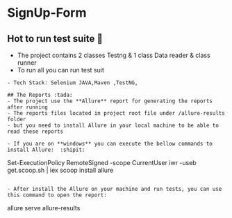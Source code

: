 # SignUp-Form
## Hot to run test suite :wave:
- The project contains 2 classes Testng & 1 class Data reader & class runner 
- To run all you can run test suit
 ```
- Tech Stack: Selenium JAVA,Maven ,TestNG,

## The Reports :tada:
- The project use the **Allure** report for generating the reports after running
- The reports files located in project root file under /allure-results folder
- but you need to install Allure in your local machine to be able to read these reports

- If you are on **windows** you can execute the bellow commands to install Allure:  :shipit:
```
 Set-ExecutionPolicy RemoteSigned -scope CurrentUser
 iwr -useb get.scoop.sh | iex
 scoop install allure
```

- After install the Allure on your machine and run tests, you can use this command to open the report:
 ```
 allure serve allure-results
